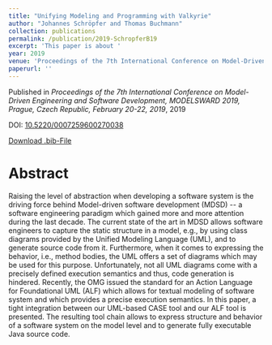 ```yaml
---
title: "Unifying Modeling and Programming with Valkyrie"
author: "Johannes Schröpfer and Thomas Buchmann"
collection: publications
permalink: /publication/2019-SchropferB19
excerpt: 'This paper is about '
year: 2019
venue: 'Proceedings of the 7th International Conference on Model-Driven Engineering and Software Development, MODELSWARD 2019, Prague, Czech Republic, February 20-22, 2019'
paperurl: ''
---
```


Published in *Proceedings of the 7th International Conference on Model-Driven Engineering and Software Development, MODELSWARD 2019, Prague, Czech Republic, February 20-22, 2019*, 2019

DOI: [10.5220/0007259600270038](https://doi.org/10.5220/0007259600270038)

[Download .bib-File](https://tbuchmann.github.io/files/SchropferB19.bib)

Abstract
=====

Raising the level of abstraction when developing a software system is the driving force behind Model-driven software development (MDSD) -- a software engineering paradigm which gained more and more attention during the last decade. The current state of the art in MDSD allows software engineers to capture the static structure in a model, e.g., by using class diagrams provided by the Unified Modeling Language (UML), and to generate source code from it. Furthermore, when it comes to expressing the behavior, i.e., method bodies, the UML offers a set of diagrams which may be used for this purpose. Unfortunately, not all UML diagrams come with a precisely defined execution semantics and thus, code generation is hindered. Recently, the OMG issued the standard for an Action Language for Foundational UML (ALF) which allows for textual modeling of software system and which provides a precise execution semantics. In this paper, a tight integration between our UML-based CASE tool and our ALF tool is presented. The resulting tool chain allows to express structure and behavior of a software system on the model level and to generate fully executable Java source code. 
